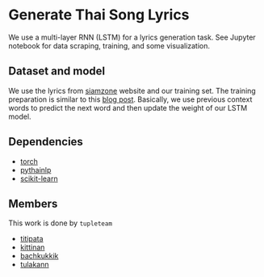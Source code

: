 # Generate Thai Song Lyrics

We use a multi-layer RNN (LSTM) for a lyrics generation task.
See Jupyter notebook for data scraping, training, and some visualization.


## Dataset and model

We use the lyrics from [siamzone](https://www.siamzone.com) website and our training set. 
The training preparation is similar to this [blog post](https://brangerbriz.com/blog/using-machine-learning-to-create-new-melodies). 
Basically, we use previous context words to predict the next word and then update the weight of our LSTM model.


## Dependencies

- [torch](https://pytorch.org/)
- [pythainlp](https://github.com/PyThaiNLP/pythainlp)
- [scikit-learn](https://scikit-learn.org/stable/)


## Members

This work is done by `tupleteam`

- [titipata](https://github.com/titipata)
- [kittinan](https://github.com/kittinan)
- [bachkukkik](https://github.com/bachkukkik)
- [tulakann](https://github.com/bluenex)
